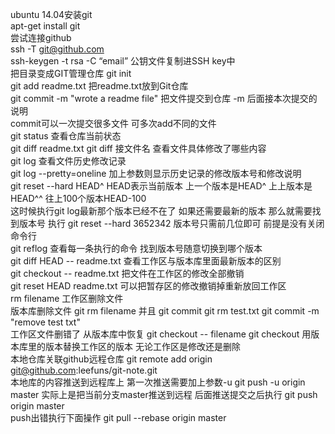 ubuntu 14.04安装git  
apt-get install git  
尝试连接github  
ssh -T git@github.com  
ssh-keygen -t rsa -C “email”
公钥文件复制进SSH key中
<br/>
把目录变成GIT管理仓库
git init
<br/>
git add readme.txt
把readme.txt放到Git仓库
<br/>
git commit -m "wrote a readme file"
把文件提交到仓库 -m 后面接本次提交的说明
<br/>
commit可以一次提交很多文件 可多次add不同的文件
<br/>
git status
查看仓库当前状态
<br/>
git diff readme.txt
git diff 接文件名 查看文件具体修改了哪些内容
<br/>
git log
查看文件历史修改记录
<br/>
git log --pretty=oneline
加上参数则显示历史记录的修改版本号和修改说明
<br/>
git reset --hard HEAD^
HEAD表示当前版本 上一个版本是HEAD^ 上上版本是HEAD^^ 往上100个版本HEAD-100
<br/>
这时候执行git log最新那个版本已经不在了 如果还需要最新的版本 
那么就需要找到版本号 执行
git reset --hard 3652342
版本号只需前几位即可 前提是没有关闭命令行
<br/>
git reflog
查看每一条执行的命令
找到版本号随意切换到哪个版本
<br/>
git diff HEAD -- readme.txt
查看工作区与版本库里面最新版本的区别
<br/>
git checkout -- readme.txt
把文件在工作区的修改全部撤销
<br/>
git reset HEAD readme.txt
可以把暂存区的修改撤销掉重新放回工作区
<br/>
rm filename 
工作区删除文件
<br/>
版本库删除文件
git rm filename 并且 git commit
git rm test.txt
git commit -m "remove test txt"
<br/>
工作区文件删错了 从版本库中恢复
git checkout -- filename
git checkout 用版本库里的版本替换工作区的版本 无论工作区是修改还是删除
<br/>
本地仓库关联github远程仓库
git remote add origin git@github.com:leefuns/git-note.git
<br/>
本地库的内容推送到远程库上 第一次推送需要加上参数-u
git push -u origin master
实际上是把当前分支master推送到远程
后面推送提交之后执行
git push origin master
<br/>
push出错执行下面操作
git pull --rebase origin master
